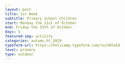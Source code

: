 ```yaml
---
layout: post
title: 1st Week
subtitle: Primary School Children
start: Monday the 21st of October
end: Friday the 25th of October
days: 5
featured-img: activity
categories: autumn_ht_2019
typeform-url: https://holicamp.typeform.com/to/G0twId
level: primary
type: outdoor
---
```

